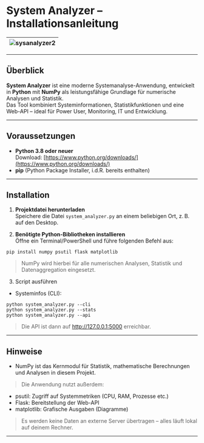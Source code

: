 # System Analyzer – Installationsanleitung

|![sysanalyzer2](https://github.com/user-attachments/assets/9c543377-9d02-438e-93e1-6d9dec29bc62)|
|---|

---

## Überblick

**System Analyzer** ist eine moderne Systemanalyse-Anwendung, entwickelt in **Python** mit **NumPy** als leistungsfähige Grundlage für numerische Analysen und Statistik.  
Das Tool kombiniert Systeminformationen, Statistikfunktionen und eine Web-API – ideal für Power User, Monitoring, IT und Entwicklung.

---

## Voraussetzungen

- **Python 3.8 oder neuer**  
  Download: [https://www.python.org/downloads/](https://www.python.org/downloads/)
- **pip** (Python Package Installer, i.d.R. bereits enthalten)

---

## Installation

1. **Projektdatei herunterladen**  
   Speichere die Datei `system_analyzer.py` an einem beliebigen Ort, z. B. auf den Desktop.

2. **Benötigte Python-Bibliotheken installieren**  
   Öffne ein Terminal/PowerShell und führe folgenden Befehl aus:

```yarn
pip install numpy psutil flask matplotlib
```

> NumPy wird hierbei für alle numerischen Analysen, Statistik und Datenaggregation eingesetzt.

3. Script ausführen
  - Systeminfos (CLI):
 
```yarn
python system_analyzer.py --cli
python system_analyzer.py --stats
python system_analyzer.py --api
```

> Die API ist dann auf http://127.0.0.1:5000 erreichbar.

---

## Hinweise
  - NumPy ist das Kernmodul für Statistik, mathematische Berechnungen und Analysen in diesem Projekt.

> Die Anwendung nutzt außerdem:
- psutil: Zugriff auf Systemmetriken (CPU, RAM, Prozesse etc.)
- Flask: Bereitstellung der Web-API
- matplotlib: Grafische Ausgaben (Diagramme)

> Es werden keine Daten an externe Server übertragen – alles läuft lokal auf deinem Rechner.

---

